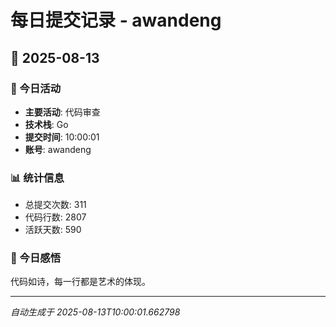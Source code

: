 # 每日提交记录 - awandeng

## 📅 2025-08-13

### 🎯 今日活动
- **主要活动**: 代码审查
- **技术栈**: Go
- **提交时间**: 10:00:01
- **账号**: awandeng

### 📊 统计信息
- 总提交次数: 311
- 代码行数: 2807
- 活跃天数: 590

### 💭 今日感悟
代码如诗，每一行都是艺术的体现。

---
*自动生成于 2025-08-13T10:00:01.662798*
